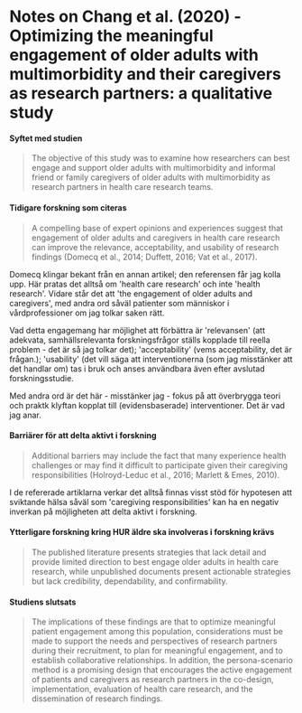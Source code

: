 # Notes on Chang et al. (2020) - Optimizing the meaningful engagement of older adults with multimorbidity and their caregivers as research partners: a qualitative study

#### Syftet med studien

> The objective of this study was to examine how researchers can best engage and support older adults with multimorbidity and informal friend or family caregivers of older adults with multimorbidity as research partners in health care research teams.

#### Tidigare forskning som citeras

> A compelling base of expert opinions and experiences suggest that engagement of older adults and caregivers in health care research can improve the relevance, acceptability, and usability of research findings (Domecq et al., 2014; Duffett, 2016; Vat et al., 2017).

Domecq klingar bekant från en annan artikel; den referensen får jag kolla upp. Här pratas det alltså om 'health care research' och inte 'health research'. Vidare står det att 'the engagement of older adults and caregivers', med andra ord såväl patienter som människor i vårdprofessioner om jag tolkar saken rätt. 

Vad detta engagemang har möjlighet att förbättra är 'relevansen' (att adekvata, samhällsrelevanta forskningsfrågor ställs kopplade till reella problem - det är så jag tolkar det); 'acceptability' (vems acceptability, det är frågan.); 'usability' (det vill säga att interventionerna (som jag misstänker att det handlar om) tas i bruk och anses användbara även efter avslutad forskningsstudie.

Med andra ord är det här - misstänker jag - fokus på att överbrygga teori och praktk klyftan kopplat till (evidensbaserade) interventioner. Det är vad jag anar. 

#### Barriärer för att delta aktivt i forskning

> Additional barriers may include the fact that many experience health challenges or may find it difficult to participate given their caregiving responsibilities (Holroyd-Leduc et al., 2016; Marlett & Emes, 2010).

I de refererade artiklarna verkar det alltså finnas visst stöd för hypotesen att sviktande hälsa såväl som 'caregiving responsibilities' kan ha en negativ inverkan på möjligheten att delta aktivt i forskning.

#### Ytterligare forskning kring HUR äldre ska involveras i forskning krävs

> The published literature presents strategies that lack detail and provide limited direction to best engage older adults in health care research, while unpublished documents present actionable strategies but lack credibility, dependability, and confirmability.

#### Studiens slutsats

> The implications of these findings are that to optimize meaningful patient engagement among this population, considerations must be made to support the needs and perspectives of research partners during their recruitment, to plan for meaningful engagement, and to establish collaborative relationships. In addition, the persona-scenario method is a promising design that encourages the active engagement of patients and caregivers as research partners in the co-design, implementation, evaluation of health care research, and the dissemination of research findings.
